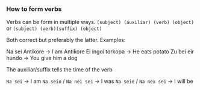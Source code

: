 ### How to form verbs
Verbs can be form in multiple ways.
`(subject) (auxiliar) (verb) (object)` or
`(subject) (verb)(suffix) (object)`

Both correct but preferably the latter.
Examples:

Na sei Antikore -> I am Antikore
Ei ingoi torkopa -> He eats potato
Zu bei eir hundo -> You give him a dog

The auxiliar/suffix tells the time of the verb

`Na sei` -> I am
`Na seio` / `Na nei sei` -> I was
`Na seie` / `Na nex sei` -> I will be